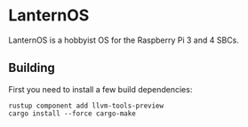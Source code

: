 # LanternOS

LanternOS is a hobbyist OS for the Raspberry Pi 3 and 4 SBCs.

## Building

First you need to install a few build dependencies:

```
rustup component add llvm-tools-preview
cargo install --force cargo-make
```